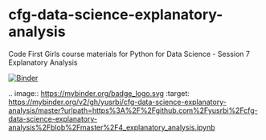 # cfg-data-science-explanatory-analysis
Code First Girls course materials for Python for Data Science - Session 7 Explanatory Analysis 

[![Binder](https://mybinder.org/badge_logo.svg)](https://mybinder.org/v2/gh/yusrbi/cfg-data-science-explanatory-analysis/master?urlpath=https%3A%2F%2Fgithub.com%2Fyusrbi%2Fcfg-data-science-explanatory-analysis%2Fblob%2Fmaster%2F4_explanatory_analysis.ipynb)

.. image:: https://mybinder.org/badge_logo.svg
 :target: https://mybinder.org/v2/gh/yusrbi/cfg-data-science-explanatory-analysis/master?urlpath=https%3A%2F%2Fgithub.com%2Fyusrbi%2Fcfg-data-science-explanatory-analysis%2Fblob%2Fmaster%2F4_explanatory_analysis.ipynb
